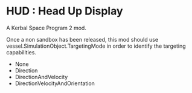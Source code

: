 # HUD : Head Up Display

A Kerbal Space Program 2 mod.

Once a non sandbox has been released, this mod should use vessel.SimulationObject.TargetingMode in order to identify the targeting capabilities.

 * None
 * Direction
 * DirectionAndVelocity
 * DirectionVelocityAndOrientation
